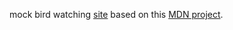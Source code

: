 mock bird watching [site](https://dcscode.github.io/bird-watching/) based on this [MDN project](https://developer.mozilla.org/en-US/docs/Learn/HTML/Introduction_to_HTML/Structuring_a_page_of_content).

